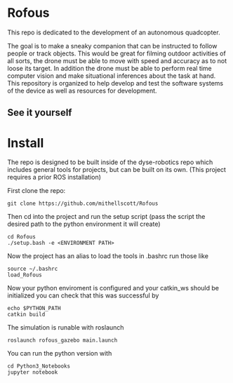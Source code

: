# Rofous
This repo is dedicated to the development of an autonomous quadcopter.

The goal is to make a sneaky companion that can be instructed to follow people or track objects. This would be great for filming outdoor activities of all sorts, the drone must be able to move with speed and accuracy as to not loose its target. In addition the drone must be able to perform real time computer vision and make situational inferences about the task at hand. This repository is organized to help develop and test the software systems of the device as well as resources for development.

## See it yourself
# Install
The repo is designed to be built inside of the dyse-robotics repo which includes general tools for projects, but can be built on its own. (This project requires a prior ROS installation)

First clone the repo: 

    git clone https://github.com/mithellscott/Rofous

Then cd into the project and run the setup script (pass the script the desired path to the python environment it will create) 

    cd Rofous
    ./setup.bash -e <ENVIRONMENT PATH>
    
Now the project has an alias to load the tools in .bashrc run those like 

    source ~/.bashrc
    load_Rofous
    
Now your python enviroment is configured and your catkin_ws should be initialized you can check that this was successful by 

    echo $PYTHON_PATH
    catkin build
    
The simulation is runable with roslaunch
    
    roslaunch rofous_gazebo main.launch
    
    
You can run the python version with 

    cd Python3_Notebooks
    jupyter notebook
